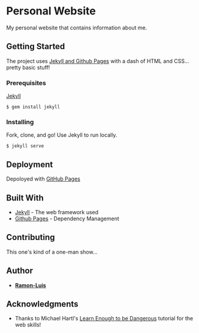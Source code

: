 # Personal Website

My personal website that contains information about me.

## Getting Started

The project uses [Jekyll and Github Pages](https://help.github.com/articles/using-jekyll-as-a-static-site-generator-with-github-pages/) with a dash of HTML and CSS... pretty basic stuff!

### Prerequisites

[Jekyll](https://jekyllrb.com/)
```
$ gem install jekyll
```

### Installing

Fork, clone, and go!  Use Jekyll to run locally.

```
$ jekyll serve
```

## Deployment

Depoloyed with [GitHub Pages](https://pages.github.com/)

## Built With

* [Jekyll](https://jekyllrb.com/) - The web framework used
* [Github Pages](https://pages.github.com/) - Dependency Management

## Contributing

This one's kind of a one-man show...

## Author

* [**Ramon-Luis**](https://github.com/ramon-luis)

## Acknowledgments

* Thanks to Michael Hartl's [Learn Enough to be Dangerous](https://www.learnenough.com/) tutorial for the web skills!